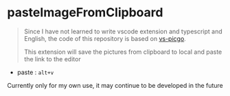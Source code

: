 # pasteImageFromClipboard

> Since I have not learned to write vscode extension and typescript and English, the code of this repository is based on [vs-picgo](https://github.com/PicGo/vs-picgo).
>
> This extension will save the pictures from clipboard to local and paste the link to the editor

- paste : `alt+v`

Currently only for my own use, it may continue to be developed in the future
